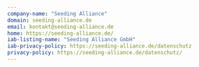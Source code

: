 ```yaml
---
company-name: "Seeding Alliance"
domain: seeding-alliance.de
email: kontakt@seeding-alliance.de
home: https://seeding-alliance.de/
iab-listing-name: "Seeding Alliance GmbH"
iab-privacy-policy: https://seeding-alliance.de/datenschutz
privacy-policy: https://seeding-alliance.de/datenschutz/
---
```




